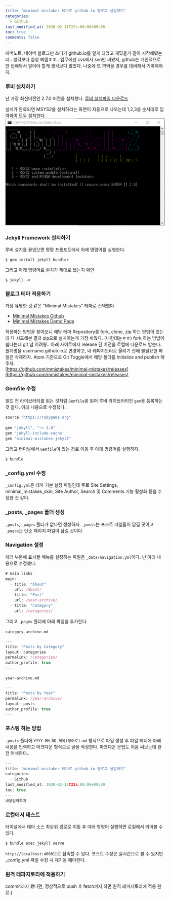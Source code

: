 ```yaml
---
title: "minimal mistakes 테마로 github.io 블로그 생성하기"
categories:
  - Github
last_modified_at: 2020-02-11T22s:00:00+09:00
toc: true
comments: false
---
```


에버노트, 네이버 블로그만 쓰다가 github.io를 알게 되었고 재밌을거 같아
시작해봤는데.. 생각보다 엄청 헤맴ㅎㅎ..
업무에선 cvs에서 svn만 써봤지, github는 개인적으로만 접해와서 알아야 할게 생각보다 많았다. 나중에 또 까먹을 경우를 대비해서 기록해야지.

### 루비 설치하기
난 가장 최신버전인 2.7.0 버전을 설치했다. [루비 설치파일 다운로드](https://rubyinstaller.org/downloads/)

설치가 완료되면 MSYS2를 설치하라는 화면이 자동으로 나오는데 1,2,3을 순서대로 입력하여 모두 설치한다.
![주석 2020-03-04 182317](/assets/images/주석%202020-03-04%20182317.png)

### Jekyll Framework 설치하기
루비 설치를 끝냈으면 명령 프롬포트에서 아래 명령어를 실행한다.
```smalltalk
$ gem install jekyll bundler
```

그리고 아래 명령어로 설치가 제대로 됐는지 확인
```smalltalk
$ jekyll -v
```

### 블로그 테마 적용하기
가장 유명한 것 같은 "Minimal Mistakes" 테마로 선택했다.    

* [Minimal Mistakes Github](https://github.com/mmistakes/minimal-mistakes)
* [Minimal Mistakes Demo Page](https://mmistakes.github.io/minimal-mistakes/)

적용하는 방법을 찾아보니 해당 테마 Repository를 fork, clone, zip 하는 방법이 있는데
다 시도해본 결과 zip으로 설치하는게 가장 쉬웠다. (나한테는ㅎㅎ) fork 하는 방법이 쉽다는데 git 넘 어려웡.. 아래 사이트에서 release 된 버전을 로컬에 다운로드 받는다. 폴더명을 username.github.io로 변경하고, 내 레파지토리로 올리기 전에 불필요한 파일은 삭제하자. Atom 기준으로 Git Toggle에서 해당 폴더를 Initialize and publish 해주자.     
[https://github.com/mmistakes/minimal-mistakes/releases](https://github.com/mmistakes/minimal-mistakes/releases)

### Gemfile 수정
빌드 전 라이브러리를 읽는 것처럼 `Gemfile`을 읽어 루비 라이브러리인 `gem`을 등록하는 것 같다. 아래 내용으로 수정했다.
```javascript
source "https://rubygems.org"

gem "jekyll", "~> 3.6"
gem 'jekyll-include-cache'
gem "minimal-mistakes-jekyll"
```

그리고 터미널에서 `Gemfile`이 있는 경로 이동 후 아래 명령어를 실행하자.    
```javascript
$ bundle
```

### 	&#95;config.yml 수정
`_config.yml`은 테마 기본 설정 파일인데 주로 Site Settings, minimal_mistakes_skin, Site Author, Search 및 Comments 기능 활성화 등을 수정한 것 같다.

### &#95;posts, &#95;pages 폴더 생성
`_posts`, `_pages` 폴더가 없다면 생성하자. `_posts`는 포스트 파일들이 담길 곳이고 `_pages`는 단순 페이지 파일이 담길 곳이다.

### Navigation 설정
헤더 부분에 표시될 메뉴를 설정하는 파일은 `_data/navigation.yml`이다. 난 아래 내용으로 수정했다.
```javascript
# main links
main:
  - title: "About"
    url: /about/
  - title: "Post"
    url: /year-archive/
  - title: "Category"
    url: /categories/
```

그리고 `_pages` 폴더에 아래 파일을 추가한다.

`category-archive.md`
```javascript
---
title: "Posts by Category"
layout: categories
permalink: /categories/
author_profile: true
---
```

`year-archive.md`
```javascript
---
title: "Posts by Year"
permalink: /year-archive/
layout: posts
author_profile: true
---
```



### 포스팅 하는 방법
`_posts` 폴더에 `YYYY-MM-DD-제목(영어로).md` 형식으로 파일 생성 후 파일 헤더에 아래 내용을 입력하고 마크다운 형식으로 글을 작성한다. 마크다운 문법도 처음 써보는데 완전 어색하다..    

```javascript
---
title: "minimal mistakes 테마로 github.io 블로그 생성하기"
categories:
  - Github
last_modified_at: 2020-02-12T22s:00:00+09:00
toc: true
---
내용입력하긔
```

### 로컬에서 테스트
터미널에서 테마 소스 최상위 경로로 이동 후 아래 명령어 실행하면 로컬에서 띄어볼 수 있다.    
```javascript
$ bundle exec jekyll serve
```

`http://localhost:4000`으로 접속할 수 있다. 포스트 수정은 실시간으로 볼 수 있지만 &#95;config.yml 파일 수정 시 재기동 해야한다.    

### 원격 레파지토리에 적용하기
commit까지 했다면, 정상적으로 push 후 fetch까지 하면 원격 레파지토리에 적용 완료:)
